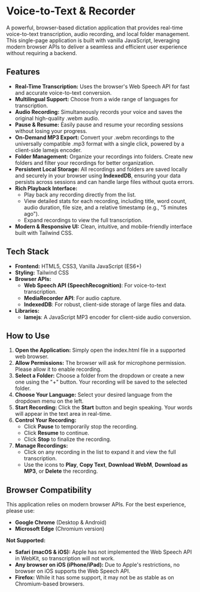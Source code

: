 # **Voice-to-Text & Recorder**

A powerful, browser-based dictation application that provides real-time voice-to-text transcription, audio recording, and local folder management. This single-page application is built with vanilla JavaScript, leveraging modern browser APIs to deliver a seamless and efficient user experience without requiring a backend.

## **Features**

* **Real-Time Transcription:** Uses the browser's Web Speech API for fast and accurate voice-to-text conversion.  
* **Multilingual Support:** Choose from a wide range of languages for transcription.  
* **Audio Recording:** Simultaneously records your voice and saves the original high-quality .webm audio.  
* **Pause & Resume:** Easily pause and resume your recording sessions without losing your progress.  
* **On-Demand MP3 Export:** Convert your .webm recordings to the universally compatible .mp3 format with a single click, powered by a client-side lamejs encoder.  
* **Folder Management:** Organize your recordings into folders. Create new folders and filter your recordings for better organization.  
* **Persistent Local Storage:** All recordings and folders are saved locally and securely in your browser using **IndexedDB**, ensuring your data persists across sessions and can handle large files without quota errors.  
* **Rich Playback Interface:**  
  * Play back any recording directly from the list.  
  * View detailed stats for each recording, including title, word count, audio duration, file size, and a relative timestamp (e.g., "5 minutes ago").  
  * Expand recordings to view the full transcription.  
* **Modern & Responsive UI:** Clean, intuitive, and mobile-friendly interface built with Tailwind CSS.

## **Tech Stack**

* **Frontend:** HTML5, CSS3, Vanilla JavaScript (ES6+)  
* **Styling:** Tailwind CSS  
* **Browser APIs:**  
  * **Web Speech API (SpeechRecognition)**: For voice-to-text transcription.  
  * **MediaRecorder API**: For audio capture.  
  * **IndexedDB**: For robust, client-side storage of large files and data.  
* **Libraries:**  
  * **lamejs**: A JavaScript MP3 encoder for client-side audio conversion.

## **How to Use**

1. **Open the Application:** Simply open the index.html file in a supported web browser.  
2. **Allow Permissions:** The browser will ask for microphone permission. Please allow it to enable recording.  
3. **Select a Folder:** Choose a folder from the dropdown or create a new one using the "+" button. Your recording will be saved to the selected folder.  
4. **Choose Your Language:** Select your desired language from the dropdown menu on the left.  
5. **Start Recording:** Click the **Start** button and begin speaking. Your words will appear in the text area in real-time.  
6. **Control Your Recording:**  
   * Click **Pause** to temporarily stop the recording.  
   * Click **Resume** to continue.  
   * Click **Stop** to finalize the recording.  
7. **Manage Recordings:**  
   * Click on any recording in the list to expand it and view the full transcription.  
   * Use the icons to **Play**, **Copy Text**, **Download WebM**, **Download as MP3**, or **Delete** the recording.

## **Browser Compatibility**

This application relies on modern browser APIs. For the best experience, please use:

* **Google Chrome** (Desktop & Android)  
* **Microsoft Edge** (Chromium version)

**Not Supported:**

* **Safari (macOS & iOS):** Apple has not implemented the Web Speech API in WebKit, so transcription will not work.  
* **Any browser on iOS (iPhone/iPad):** Due to Apple's restrictions, no browser on iOS supports the Web Speech API.  
* **Firefox:** While it has some support, it may not be as stable as on Chromium-based browsers.
